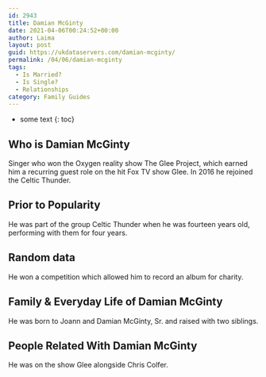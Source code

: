 ```yaml
---
id: 2943
title: Damian McGinty
date: 2021-04-06T00:24:52+00:00
author: Laima
layout: post
guid: https://ukdataservers.com/damian-mcginty/
permalink: /04/06/damian-mcginty
tags:
  - Is Married?
  - Is Single?
  - Relationships
category: Family Guides
---
```


* some text
{: toc}


## Who is Damian McGinty
                  
                  
                  
Singer who won the Oxygen reality show The Glee Project, which earned him a recurring guest role on the hit Fox TV show Glee. In 2016 he rejoined the Celtic Thunder.
                  
              
            
              
            
                
                
                
## Prior to Popularity
                  
                  
                  
He was part of the group Celtic Thunder when he was fourteen years old, performing with them for four years.
                  
              
            
              
            
                
                
                
## Random data
                  
                  
                  
He won a competition which allowed him to record an album for charity.
                  
              
            
              
            
                
                
                
## Family & Everyday Life of Damian McGinty
                  
                  
                  
He was born to Joann and Damian McGinty, Sr. and raised with two siblings.
                  
              
            
              
            
                
                
                
## People Related With Damian McGinty
                  
                  
                  
He was on the show Glee alongside Chris Colfer.
                  
              
            
              
            
                
              
            
              
              
            
            
              
            
          
          
          